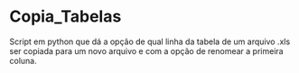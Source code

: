 # Copia_Tabelas
Script em python que dá a opção de qual linha da tabela de um arquivo .xls ser copiada para um novo arquivo e com a opção de renomear a primeira coluna.
